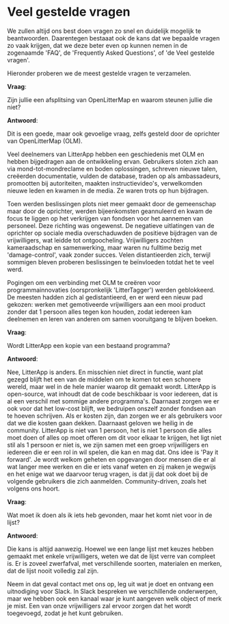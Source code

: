 # Veel gestelde vragen

We zullen altijd ons best doen vragen zo snel en duidelijk mogelijk te beantwoorden. Daarentegen bestaaat ook de kans dat we bepaalde vragen zo vaak krijgen, dat we deze beter even op kunnen nemen in de zogenaamde 'FAQ', de 'Frequently Asked Questions', of 'de Veel gestelde vragen'.

Hieronder proberen we de meest gestelde vragen te verzamelen.


**Vraag**: 

Zijn jullie een afsplitsing van OpenLitterMap en waarom steunen jullie die niet?

**Antwoord**:

Dit is een goede, maar ook gevoelige vraag, zelfs gesteld door de oprichter van OpenLitterMap (OLM).

Veel deelnemers van LitterApp hebben een geschiedenis met OLM en hebben bijgedragen aan de ontwikkeling ervan. Gebruikers sloten zich aan via mond-tot-mondreclame en boden oplossingen, schreven nieuwe talen, creëerden documentatie, vulden de database, traden op als ambassadeurs, promootten bij autoriteiten, maakten instructievideo's, verwelkomden nieuwe leden en kwamen in de media. Ze waren trots op hun bijdragen.

Toen werden beslissingen plots niet meer gemaakt door de gemeenschap maar door de oprichter, werden bijeenkomsten geannuleerd en kwam de focus te liggen op het verkrijgen van fondsen voor het aannemen van personeel. Deze richting was ongewenst. De negatieve uitlatingen van de oprichter op sociale media overschaduwden de positieve bijdragen van de vrijwilligers, wat leidde tot ontgoocheling. Vrijwilligers zochten kameraadschap en samenwerking, maar waren nu fulltime bezig met 'damage-control', vaak zonder succes. Velen distantieerden zich, terwijl sommigen bleven proberen beslissingen te beïnvloeden totdat het te veel werd.

Pogingen om een verbinding met OLM te creëren voor programmainnovaties (oorspronkelijk 'LitterTagger') werden geblokkeerd. De meesten hadden zich al gedistantieerd, en er werd een nieuw pad gekozen: werken met gemotiveerde vrijwilligers aan een mooi product zonder dat 1 persoon alles tegen kon houden, zodat iedereen kan deelnemen en leren van anderen om samen vooruitgang te blijven boeken.

**Vraag**: 

Wordt LitterApp een kopie van een bestaand programma?

**Antwoord**:

Nee, LitterApp is anders.
En misschien niet direct in functie, want plat gezegd blijft het een van de middelen om te komen tot een schonere wereld, maar wel in de hele manier waarop dit gemaakt wordt.
LitterApp is open-source, wat inhoudt dat de code beschikbaar is voor iedereen, dat is al een verschil met sommige andere programma's.
Daarnaast zorgen we er ook voor dat het low-cost blijft, we bedruipen onszelf zonder fondsen aan te hoeven schrijven. Als er kosten zijn, dan zorgen we er als gebruikers voor dat we die kosten gaan dekken.
Daarnaast geloven we heilig in de community. LitterApp is niet van 1 persoon, het is niet 1 persoon die alles moet doen of alles op moet offeren om dit voor elkaar te krijgen, het ligt niet stil als 1 persoon er niet is, we zijn samen met een groep vrijwilligers en iedereen die er een rol in wil spelen, die kan en mag dat. Ons idee is 'Pay it forward'. Je wordt welkom geheten en opgevangen door mensen die er al wat langer mee werken en die er iets vanaf weten en zij maken je wegwijs en het enige wat we daarvoor terug vragen, is dat jij dat ook doet bij de volgende gebruikers die zich aanmelden.
Community-driven, zoals het volgens ons hoort.

**Vraag**: 

Wat moet ik doen als ik iets heb gevonden, maar het komt niet voor in de lijst?

**Antwoord**:

Die kans is altijd aanwezig. Hoewel we een lange lijst met keuzes hebben gemaakt met enkele vrijwilligers, weten we dat de lijst verre van compleet is. Er is zoveel zwerfafval, met verschillende soorten, materialen en merken, dat de lijst nooit volledig zal zijn.

Neem in dat geval contact met ons op, leg uit wat je doet en ontvang een uitnodiging voor Slack. In Slack bespreken we verschillende onderwerpen, maar we hebben ook een kanaal waar je kunt aangeven welk object of merk je mist. Een van onze vrijwilligers zal ervoor zorgen dat het wordt toegevoegd, zodat je het kunt gebruiken.
